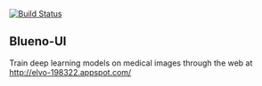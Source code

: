 [![Build Status](https://travis-ci.com/elvoai/blueno-ui.svg?branch=master)](https://travis-ci.com/elvoai/blueno-ui)


## Blueno-UI

Train deep learning models on medical images through the web at http://elvo-198322.appspot.com/
